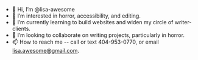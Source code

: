 - 👋 Hi, I’m @lisa-awesome
- 👀 I’m interested in horror, accessibility, and editing.
- 🌱 I’m currently learning to build websites and widen my circle of writer-clients.
- 💞️ I’m looking to collaborate on writing projects, particularly in horror.
- 📫 How to reach me -- call or text 404-953-0770, or email lisa.awesome@gmail.com.

<!---
lisa-awesome/lisa-awesome is a ✨ special ✨ repository because its `README.md` (this file) appears on your GitHub profile.
You can click the Preview link to take a look at your changes.
--->
